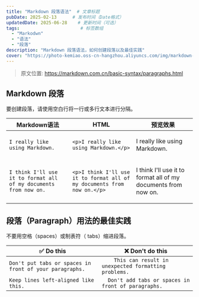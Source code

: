 ```yaml
---
title: "Markdown 段落语法"  # 文章标题
pubDate: 2025-02-13      # 发布时间（Date格式）
updatedDate: 2025-06-28    # 更新时间（可选）
tags:                       # 标签数组
  - "Markodwn"
  - "语法"
  - "段落"
description: "Markdown 段落语法，如何创建段落以及最佳实践"
cover: "https://photo-kemiao.oss-cn-hangzhou.aliyuncs.com/img/markdown-duanluo.webp-ys"  # 封面图路径（可选）
---
```


> 原文位置: https://markdown.com.cn/basic-syntax/paragraphs.html

## Markdown 段落
要创建段落，请使用空白行将一行或多行文本进行分隔。

|Markdown语法|HTML|预览效果|
|---|---|---|
|`I really like using Markdown.`|`<p>I really like using Markdown.</p>`|<p>I really like using Markdown.</p>|
|`I think I'll use it to format all of my documents from now on.`|`<p>I think I'll use it to format all of my documents from now on.</p>`|<p>I think I'll use it to format all of my documents from now on.</p>|

## 段落（Paragraph）用法的最佳实践
不要用空格（spaces）或制表符（ tabs）缩进段落。

|✅  Do this|❌  Don't do this|
|---|---|
|`Don't put tabs or spaces in front of your paragraphs.`|`    This can result in unexpected formatting problems.`|
|`Keep lines left-aligned like this.`|`  Don't add tabs or spaces in front of paragraphs.`|